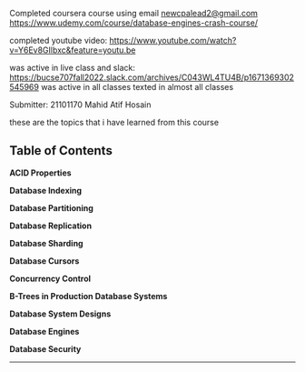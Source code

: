 Completed coursera course using email
newcpalead2@gmail.com
https://www.udemy.com/course/database-engines-crash-course/

completed youtube video:
https://www.youtube.com/watch?v=Y6Ev8GIlbxc&feature=youtu.be




was active in live class and slack:
https://bucse707fall2022.slack.com/archives/C043WL4TU4B/p1671369302545969
was active in all classes 
texted in almost all classes

Submitter:
21101170 Mahid Atif Hosain


these are the topics that i have learned from this course 
## Table of Contents

**ACID Properties**  

**Database Indexing**  

**Database Partitioning**  

**Database Replication**  

**Database Sharding**  

**Database Cursors**  

**Concurrency Control**  

**B-Trees in Production Database Systems**  

**Database System Designs**  

**Database Engines**  

**Database Security**  



 <hr>
 



